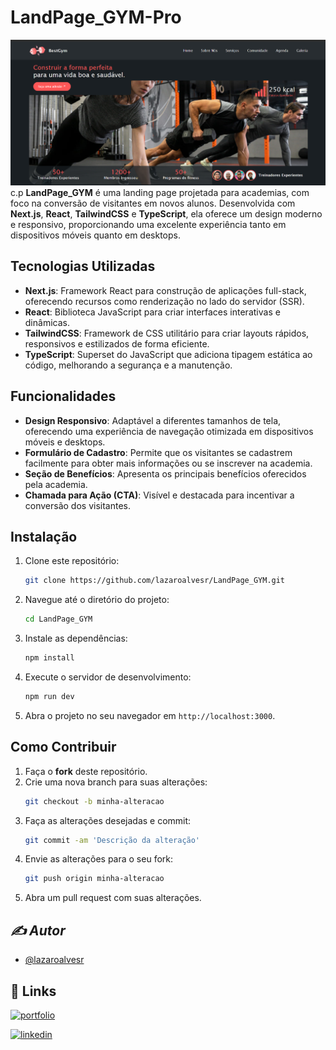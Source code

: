# LandPage_GYM-Pro

![App Screenshot](./public/img/gympro.png)
c.p
**LandPage_GYM** é uma landing page projetada para academias, com foco na conversão de visitantes em novos alunos. Desenvolvida com **Next.js**, **React**, **TailwindCSS** e **TypeScript**, ela oferece um design moderno e responsivo, proporcionando uma excelente experiência tanto em dispositivos móveis quanto em desktops.

## Tecnologias Utilizadas

- **Next.js**: Framework React para construção de aplicações full-stack, oferecendo recursos como renderização no lado do servidor (SSR).
- **React**: Biblioteca JavaScript para criar interfaces interativas e dinâmicas.
- **TailwindCSS**: Framework de CSS utilitário para criar layouts rápidos, responsivos e estilizados de forma eficiente.
- **TypeScript**: Superset do JavaScript que adiciona tipagem estática ao código, melhorando a segurança e a manutenção.

## Funcionalidades

- **Design Responsivo**: Adaptável a diferentes tamanhos de tela, oferecendo uma experiência de navegação otimizada em dispositivos móveis e desktops.
- **Formulário de Cadastro**: Permite que os visitantes se cadastrem facilmente para obter mais informações ou se inscrever na academia.
- **Seção de Benefícios**: Apresenta os principais benefícios oferecidos pela academia.
- **Chamada para Ação (CTA)**: Visível e destacada para incentivar a conversão dos visitantes.

## Instalação

1. Clone este repositório:
    ```bash
    git clone https://github.com/lazaroalvesr/LandPage_GYM.git
    ```

2. Navegue até o diretório do projeto:
    ```bash
    cd LandPage_GYM
    ```

3. Instale as dependências:
    ```bash
    npm install
    ```

4. Execute o servidor de desenvolvimento:
    ```bash
    npm run dev
    ```

5. Abra o projeto no seu navegador em `http://localhost:3000`.

## Como Contribuir

1. Faça o **fork** deste repositório.
2. Crie uma nova branch para suas alterações:
    ```bash
    git checkout -b minha-alteracao
    ```
3. Faça as alterações desejadas e commit:
    ```bash
    git commit -am 'Descrição da alteração'
    ```
4. Envie as alterações para o seu fork:
    ```bash
    git push origin minha-alteracao
    ```
5. Abra um pull request com suas alterações.

## *✍️ *Autor**
- [@lazaroalvesr](https://github.com/lazaroalvesr)

## 🔗 Links

[![portfolio](https://img.shields.io/badge/my_portfolio-000?style=for-the-badge&logo=ko-fi&logoColor=white)](https://www.lazaroalvesr.com/)

[![linkedin](https://img.shields.io/badge/linkedin-0A66C2?style=for-the-badge&logo=linkedin&logoColor=white)](https://www.linkedin.com/in/l%C3%A1zaro-alves-r/)
